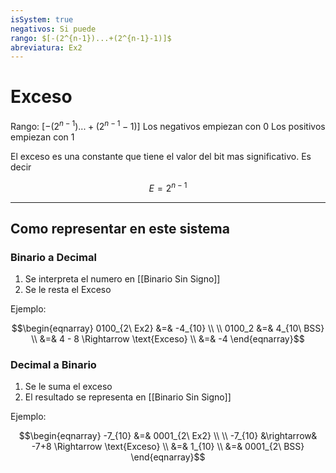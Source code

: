 ```yaml
---
isSystem: true
negativos: Si puede
rango: $[-(2^{n-1})...+(2^{n-1}-1)]$
abreviatura: Ex2
---
```

# Exceso

Rango: $[-(2^{n-1})...+(2^{n-1}-1)]$
Los negativos empiezan con 0
Los positivos empiezan con 1

El exceso es una constante que tiene el valor del bit mas significativo. Es decir

$$E=2^{n-1}$$

---

## Como representar en este sistema

### Binario a Decimal

1. Se interpreta el numero en [[Binario Sin Signo]]
2. Se le resta el Exceso

Ejemplo:

$$\begin{eqnarray}
0100_{2\ Ex2} &=& -4_{10} \\
\\
0100_2 &=& 4_{10\ BSS} \\
&=& 4 - 8 \Rightarrow \text{Exceso} \\
&=& -4
\end{eqnarray}$$

### Decimal a Binario

1. Se le suma el exceso
2. El resultado se representa en [[Binario Sin Signo]]

Ejemplo:

$$\begin{eqnarray}
-7_{10} &=& 0001_{2\ Ex2} \\
\\
-7_{10} &\rightarrow& -7+8 \Rightarrow \text{Exceso} \\
&=& 1_{10} \\
&=& 0001_{2\ BSS}
\end{eqnarray}$$
